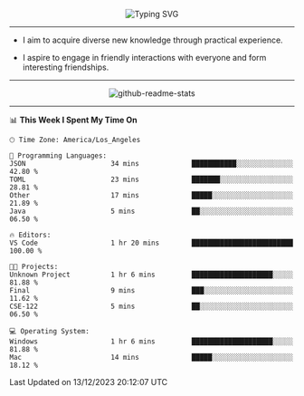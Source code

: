 <p align="center">
  <img src="https://readme-typing-svg.demolab.com?font=Fira+Code&weight=500&size=32&duration=2500&pause=1600&center=true&vCenter=true&random=false&width=1024&height=64&lines=Hi+there+%F0%9F%91%8B;I'm+delighted+you+could+make+it+here+%F0%9F%8E%89;I'm+Harry%2C+a+college+student+still+finding+my+way" alt="Typing SVG" />
</p>


---


- I aim to acquire diverse new knowledge through practical experience.

- I aspire to engage in friendly interactions with everyone and form interesting friendships.


---


<p align="center">
  <img src="https://github-readme-stats.vercel.app/api?username=Harry-Jing&show_icons=true" alt="github-readme-stats"/>
</p>


---

<!--START_SECTION:waka-->
📊 **This Week I Spent My Time On** 

```text
🕑︎ Time Zone: America/Los_Angeles

💬 Programming Languages: 
JSON                     34 mins             ███████████░░░░░░░░░░░░░░   42.80 % 
TOML                     23 mins             ███████░░░░░░░░░░░░░░░░░░   28.81 % 
Other                    17 mins             █████░░░░░░░░░░░░░░░░░░░░   21.89 % 
Java                     5 mins              ██░░░░░░░░░░░░░░░░░░░░░░░   06.50 % 

🔥 Editors: 
VS Code                  1 hr 20 mins        █████████████████████████   100.00 % 

🐱‍💻 Projects: 
Unknown Project          1 hr 6 mins         ████████████████████░░░░░   81.88 % 
Final                    9 mins              ███░░░░░░░░░░░░░░░░░░░░░░   11.62 % 
CSE-122                  5 mins              ██░░░░░░░░░░░░░░░░░░░░░░░   06.50 % 

💻 Operating System: 
Windows                  1 hr 6 mins         ████████████████████░░░░░   81.88 % 
Mac                      14 mins             █████░░░░░░░░░░░░░░░░░░░░   18.12 % 
```


 Last Updated on 13/12/2023 20:12:07 UTC
<!--END_SECTION:waka-->
